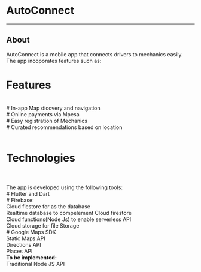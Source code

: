 # AutoConnect

--------------------------------------------------------------------------

## About

AutoConnect is a mobile app that connects drivers to mechanics easily.
<br>
The app incoporates features such as:
<br>
# Features
<br>
# In-app Map dicovery and navigation
<br>
# Online payments via Mpesa
<br>
# Easy registration of Mechanics
<br>
# Curated recommendations based on location
<br>

<br>

# Technologies
</br>
<br>
The app is developed using the following tools:
<br>
# Flutter and Dart
<br>
# Firebase:

<br>
  Cloud fiestore for as the database
  <br>
  Realtime database to compelement Cloud firestore
  <br>
  Cloud functions(Node Js) to enable serverless API
  <br>
  Cloud storage for file Storage
  <br>
# Google Maps SDK
<br>
   Static Maps API
   <br>
   Directions API
   <br>
   Places API
   <br>
<b>To be implemented:</b>
<br>
    Traditional Node JS API

<!-- A few resources to get you started if this is your first Flutter project:

- [Lab: Write your first Flutter app](https://flutter.dev/docs/get-started/codelab)
- [Cookbook: Useful Flutter samples](https://flutter.dev/docs/cookbook)

For help getting started with Flutter, view our
[online documentation](https://flutter.dev/docs), which offers tutorials,
samples, guidance on mobile development, and a full API reference. -->
